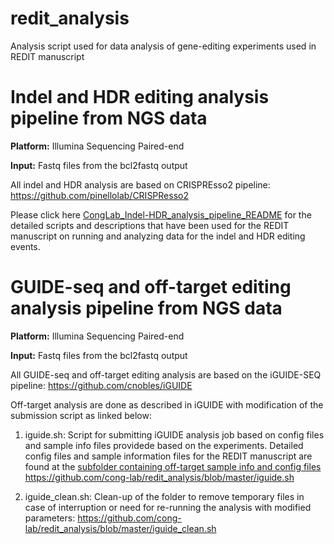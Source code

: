 # redit_analysis
Analysis script used for data analysis of gene-editing experiments used in REDIT manuscript

# Indel and HDR editing analysis pipeline from NGS data

**Platform:** Illumina Sequencing Paired-end

**Input:** Fastq files from the bcl2fastq output

All indel and HDR analysis are based on CRISPREsso2 pipeline:
https://github.com/pinellolab/CRISPResso2

Please click here [CongLab_Indel-HDR_analysis_pipeline_README](https://github.com/cong-lab/redit_analysis/blob/master/README_crispresso2.md) for the detailed scripts and descriptions that have been used for the REDIT manuscript on running and analyzing data for the indel and HDR editing events.

# GUIDE-seq and off-target editing analysis pipeline from NGS data

**Platform:** Illumina Sequencing Paired-end

**Input:** Fastq files from the bcl2fastq output

All GUIDE-seq and off-target editing analysis are based on the iGUIDE-SEQ pipeline:
https://github.com/cnobles/iGUIDE

Off-target analysis are done as described in iGUIDE with modification of the submission script as linked below:

1. iguide.sh: Script for submitting iGUIDE analysis job based on config files and sample info files providede based on the experiments. Detailed config files and sample information files for the REDIT manuscript are found at the [subfolder containing off-target sample info and config files
](https://github.com/cong-lab/redit_analysis/tree/master/off-target_sample-info-config)
https://github.com/cong-lab/redit_analysis/blob/master/iguide.sh

2. iguide_clean.sh: Clean-up of the folder to remove temporary files in case of interruption or need for re-running the analysis with modified parameters: 
https://github.com/cong-lab/redit_analysis/blob/master/iguide_clean.sh


